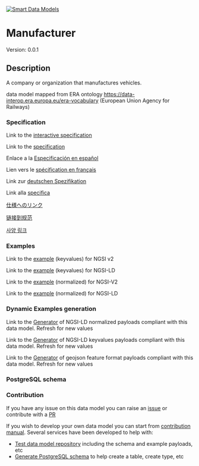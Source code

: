 [![Smart Data Models](https://smartdatamodels.org/wp-content/uploads/2022/01/SmartDataModels_logo.png "Logo")](https://smartdatamodels.org)
# Manufacturer
Version: 0.0.1

## Description 

A company or organization that manufactures vehicles.

data model mapped from ERA ontology https://data-interop.era.europa.eu/era-vocabulary (European Union Agency for Railways)
### Specification

Link to the [interactive specification](https://swagger.lab.fiware.org/?url=https://smart-data-models.github.io/dataModel.ERA/Manufacturer/swagger.yaml)

Link to the [specification](https://github.com/smart-data-models/dataModel.ERA/blob/master/Manufacturer/doc/spec.md)

Enlace a la [Especificación en español](https://github.com/smart-data-models/dataModel.ERA/blob/master/Manufacturer/doc/spec_ES.md)

Lien vers le [spécification en français](https://github.com/smart-data-models/dataModel.ERA/blob/master/Manufacturer/doc/spec_FR.md)

Link zur [deutschen Spezifikation](https://github.com/smart-data-models/dataModel.ERA/blob/master/Manufacturer/doc/spec_DE.md)

Link alla [specifica](https://github.com/smart-data-models/dataModel.ERA/blob/master/Manufacturer/doc/spec_IT.md)

[仕様へのリンク](https://github.com/smart-data-models/dataModel.ERA/blob/master/Manufacturer/doc/spec_JA.md)

[链接到规范](https://github.com/smart-data-models/dataModel.ERA/blob/master/Manufacturer/doc/spec_ZH.md)

[사양 링크](https://github.com/smart-data-models/dataModel.ERA/blob/master/Manufacturer/doc/spec_KO.md)
### Examples

Link to the [example](https://smart-data-models.github.io/dataModel.ERA/Manufacturer/examples/example.json) (keyvalues) for NGSI v2

Link to the [example](https://smart-data-models.github.io/dataModel.ERA/Manufacturer/examples/example.jsonld) (keyvalues) for NGSI-LD

Link to the [example](https://smart-data-models.github.io/dataModel.ERA/Manufacturer/examples/example-normalized.json) (normalized) for NGSI-V2

Link to the [example](https://smart-data-models.github.io/dataModel.ERA/Manufacturer/examples/example-normalized.jsonld) (normalized) for NGSI-LD
### Dynamic Examples generation

Link to the [Generator](https://smartdatamodels.org/extra/ngsi-ld_generator.php?schemaUrl=https://raw.githubusercontent.com/smart-data-models/dataModel.ERA/master/Manufacturer/schema.json&email=info@smartdatamodels.org) of NGSI-LD normalized payloads compliant with this data model. Refresh for new values

Link to the [Generator](https://smartdatamodels.org/extra/ngsi-ld_generator_keyvalues.php?schemaUrl=https://raw.githubusercontent.com/smart-data-models/dataModel.ERA/master/Manufacturer/schema.json&email=info@smartdatamodels.org) of NGSI-LD keyvalues payloads compliant with this data model. Refresh for new values

Link to the [Generator](https://smartdatamodels.org/extra/geojson_features_generator.php?schemaUrl=https://raw.githubusercontent.com/smart-data-models/dataModel.ERA/master/Manufacturer/schema.json&email=info@smartdatamodels.org) of geojson feature format payloads compliant with this data model. Refresh for new values
### PostgreSQL schema
### Contribution

 If you have any issue on this data model you can raise an [issue](https://github.com/smart-data-models/dataModel.ERA/issues)  or contribute with a [PR](https://github.com/smart-data-models/dataModel.ERA/pulls)

 If you wish to develop your own data model you can start from [contribution manual](https://bit.ly/contribution_manual). Several services have been developed to help with: 
 - [Test data model repository](https://smartdatamodels.org/index.php/data-models-contribution-api/) including the schema and example payloads, etc
 - [Generate PostgreSQL schema](https://smartdatamodels.org/index.php/sql-service/) to help create a table, create type, etc